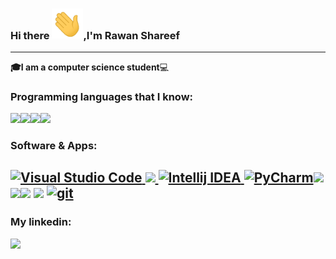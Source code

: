 
### Hi there <img src="https://raw.githubusercontent.com/ABSphreak/ABSphreak/master/gifs/Hi.gif" width="50">,I'm Rawan Shareef
-----------------------------------------------------------
**:mortar_board:I am a computer science student**:computer:


### Programming languages that I know:
<img src="https://user-images.githubusercontent.com/57855070/98301894-33521300-1fc4-11eb-860e-f06c2a2e9dce.png" width="50"><img src="https://user-images.githubusercontent.com/57855070/98302338-e1f65380-1fc4-11eb-95ae-ad38f2c4fc13.png" width="50"><img src="https://user-images.githubusercontent.com/57855070/98302891-e8d19600-1fc5-11eb-88ff-96a990f80521.png" width="50"><img src="https://user-images.githubusercontent.com/57855070/98302169-9c398b00-1fc4-11eb-9734-1c075d91db98.png" width="50">


### Software & Apps:
<a href="https://code.visualstudio.com/" title="Visual Studio Code"> <img src="https://github.com/tomchen/stack-icons/blob/master/logos/visual-studio-code.svg" alt="Visual Studio Code" width="45" height="45"/>  </a>
<img src="https://softotornix.com/wp-content/uploads/2019/03/eclipse.jpg" width="50"><a href="https://www.jetbrains.com/idea/" title="Intellij IDEA"> <img src="https://github.com/tomchen/stack-icons/blob/master/logos/intellij-idea.svg" alt="Intellij IDEA" width="45" height="45"/></a><a href="https://www.jetbrains.com/pycharm/" target="PyCharm"> <img src="https://github.com/tomchen/stack-icons/blob/master/logos/pycharm.svg" alt="PyCharm" width="45" height="45"/></a><img src="http://1.bp.blogspot.com/-H3jQg1kGK8U/U0hKr2g4qGI/AAAAAAAAEHc/NZ5eB-tj7YQ/s1600/ubuntu+logo.png" width="45"><img src="https://blog.desdelinux.net/wp-content/uploads/2019/11/tux-linux.jpg.webp" width="50"><img src="https://www.ethicalhacker.net/wp-content/uploads/columns/chappell/tshark/wireshark_app_logo.png" width="50">
<img src="https://img.utdstc.com/icon/f6f/11c/f6f11c75fda63dd454fa5db9610a77cfd6752be4db11010f2e4252551a4abccd:200" width="50">
<a href="https://git-scm.com/" target="git"> <img src="https://www.vectorlogo.zone/logos/git-scm/git-scm-icon.svg" alt="git" width="45" height="45"/>  </a>
---------------------------------------------------------------------------------
### My linkedin:

[<img align="left" width="48px" src="https://user-images.githubusercontent.com/57855070/98333031-8fd72180-2008-11eb-96ce-cc86e185889c.png"/>][linkedin]

[linkedin]: https://www.linkedin.com/in/rawan-sharef-07347819b/
